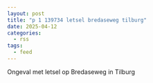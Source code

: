 ```yaml
---
layout: post
title: "p 1 139734 letsel bredaseweg tilburg"
date: 2025-04-12
categories: 
  - rss
tags: 
  - feed
---
```


Ongeval met letsel op Bredaseweg in Tilburg
